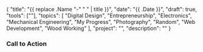 {
    "title": "{{ replace .Name "-" " " | title }}",
    "date": "{{ .Date }}",
    "draft": true,
    "tools": [""],
    "topics": [
        "Digital Design",
        "Entrepreneurship",
        "Electronics",
        "Mechanical Engineering",
        "My Progress",
        "Photography",
        "Random",
        "Web Development",
        "Wood Working"
    ],
    "project": "",
    "description": ""
}
<!-- Templates

{{< youtube id >}} 
{{< figure src="/image/{{ .Name }}/file.jpg" title="Title" >}}

-->

<!-- Where to Post


 -->

 <!-- Keywords
 
 -- >

<!-- Brainstorm


 -->



### Call to Action

